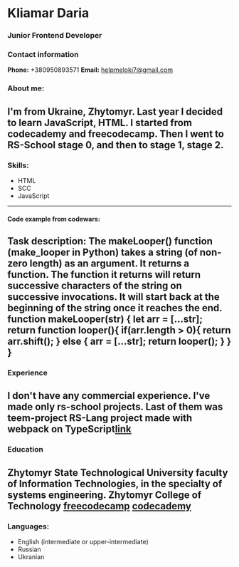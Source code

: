 # Kliamar Daria
### Junior Frontend Developer
### Contact information
**Phone:** +380950893571
**Email:** helpmeloki7@gmail.com

### About me: 
I'm from Ukraine, Zhytomyr. Last year I decided to learn JavaScript, HTML. I started from codecademy and freecodecamp. Then I went to RS-School stage 0, and then to stage 1, stage 2.
----
### Skills:
* HTML
* SCC
* JavaScript

----
#### Code example from codewars:
Task description: The makeLooper() function (make_looper in Python) takes a string (of non-zero length) as an argument. It returns a function. The function it returns will return successive characters of the string on successive invocations. It will start back at the beginning of the string once it reaches the end.
    function makeLooper(str) {
      let arr = [...str];
      return function looper(){
        if(arr.length > 0){
          return arr.shift();
        } else {
        arr = [...str];
        return looper();
        }
      }
    }
----
### Experience
I don't have any commercial experience. I've made only rs-school projects. Last of them was teem-project RS-Lang project made with webpack on TypeScript[link](https://rslang-burik84.netlify.app/)
----
### Education
**Zhytomyr State Technological University** faculty of Information Technologies, in the specialty of systems engineering.
**Zhytomyr College of Technology** 
[freecodecamp](https://www.freecodecamp.org)
[codecademy](https://www.codecademy.com)
----
### Languages:
* English (intermediate  or upper-intermediate)
* Russian
* Ukranian

